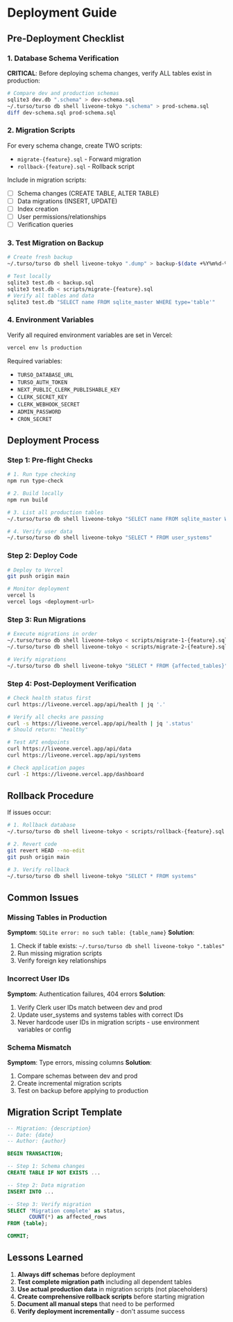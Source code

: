 # Deployment Guide

## Pre-Deployment Checklist

### 1. Database Schema Verification
**CRITICAL**: Before deploying schema changes, verify ALL tables exist in production:

```bash
# Compare dev and production schemas
sqlite3 dev.db ".schema" > dev-schema.sql
~/.turso/turso db shell liveone-tokyo ".schema" > prod-schema.sql
diff dev-schema.sql prod-schema.sql
```

### 2. Migration Scripts
For every schema change, create TWO scripts:
- `migrate-{feature}.sql` - Forward migration
- `rollback-{feature}.sql` - Rollback script

Include in migration scripts:
- [ ] Schema changes (CREATE TABLE, ALTER TABLE)
- [ ] Data migrations (INSERT, UPDATE)
- [ ] Index creation
- [ ] User permissions/relationships
- [ ] Verification queries

### 3. Test Migration on Backup
```bash
# Create fresh backup
~/.turso/turso db shell liveone-tokyo ".dump" > backup-$(date +%Y%m%d-%H%M%S).sql

# Test locally
sqlite3 test.db < backup.sql
sqlite3 test.db < scripts/migrate-{feature}.sql
# Verify all tables and data
sqlite3 test.db "SELECT name FROM sqlite_master WHERE type='table'"
```

### 4. Environment Variables
Verify all required environment variables are set in Vercel:
```bash
vercel env ls production
```

Required variables:
- `TURSO_DATABASE_URL`
- `TURSO_AUTH_TOKEN`
- `NEXT_PUBLIC_CLERK_PUBLISHABLE_KEY`
- `CLERK_SECRET_KEY`
- `CLERK_WEBHOOK_SECRET`
- `ADMIN_PASSWORD`
- `CRON_SECRET`

## Deployment Process

### Step 1: Pre-flight Checks
```bash
# 1. Run type checking
npm run type-check

# 2. Build locally
npm run build

# 3. List all production tables
~/.turso/turso db shell liveone-tokyo "SELECT name FROM sqlite_master WHERE type='table' ORDER BY name"

# 4. Verify user data
~/.turso/turso db shell liveone-tokyo "SELECT * FROM user_systems"
```

### Step 2: Deploy Code
```bash
# Deploy to Vercel
git push origin main

# Monitor deployment
vercel ls
vercel logs <deployment-url>
```

### Step 3: Run Migrations
```bash
# Execute migrations in order
~/.turso/turso db shell liveone-tokyo < scripts/migrate-1-{feature}.sql
~/.turso/turso db shell liveone-tokyo < scripts/migrate-2-{feature}.sql

# Verify migrations
~/.turso/turso db shell liveone-tokyo "SELECT * FROM {affected_tables}"
```

### Step 4: Post-Deployment Verification
```bash
# Check health status first
curl https://liveone.vercel.app/api/health | jq '.'

# Verify all checks are passing
curl -s https://liveone.vercel.app/api/health | jq '.status'
# Should return: "healthy"

# Test API endpoints
curl https://liveone.vercel.app/api/data
curl https://liveone.vercel.app/api/systems

# Check application pages
curl -I https://liveone.vercel.app/dashboard
```

## Rollback Procedure

If issues occur:
```bash
# 1. Rollback database
~/.turso/turso db shell liveone-tokyo < scripts/rollback-{feature}.sql

# 2. Revert code
git revert HEAD --no-edit
git push origin main

# 3. Verify rollback
~/.turso/turso db shell liveone-tokyo "SELECT * FROM systems"
```

## Common Issues

### Missing Tables in Production
**Symptom**: `SQLite error: no such table: {table_name}`
**Solution**: 
1. Check if table exists: `~/.turso/turso db shell liveone-tokyo ".tables"`
2. Run missing migration scripts
3. Verify foreign key relationships

### Incorrect User IDs
**Symptom**: Authentication failures, 404 errors
**Solution**:
1. Verify Clerk user IDs match between dev and prod
2. Update user_systems and systems tables with correct IDs
3. Never hardcode user IDs in migration scripts - use environment variables or config

### Schema Mismatch
**Symptom**: Type errors, missing columns
**Solution**:
1. Compare schemas between dev and prod
2. Create incremental migration scripts
3. Test on backup before applying to production

## Migration Script Template

```sql
-- Migration: {description}
-- Date: {date}
-- Author: {author}

BEGIN TRANSACTION;

-- Step 1: Schema changes
CREATE TABLE IF NOT EXISTS ...

-- Step 2: Data migration
INSERT INTO ...

-- Step 3: Verify migration
SELECT 'Migration complete' as status,
       COUNT(*) as affected_rows
FROM {table};

COMMIT;
```

## Lessons Learned

1. **Always diff schemas** before deployment
2. **Test complete migration path** including all dependent tables
3. **Use actual production data** in migration scripts (not placeholders)
4. **Create comprehensive rollback scripts** before starting migration
5. **Document all manual steps** that need to be performed
6. **Verify deployment incrementally** - don't assume success